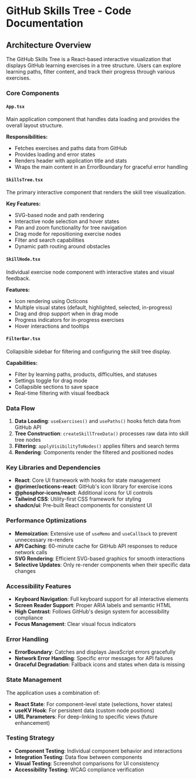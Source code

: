 # GitHub Skills Tree - Code Documentation

## Architecture Overview

The GitHub Skills Tree is a React-based interactive visualization that displays GitHub learning exercises in a tree structure. Users can explore learning paths, filter content, and track their progress through various exercises.

### Core Components

#### `App.tsx`
Main application component that handles data loading and provides the overall layout structure.

**Responsibilities:**
- Fetches exercises and paths data from GitHub
- Provides loading and error states
- Renders header with application title and stats
- Wraps the main content in an ErrorBoundary for graceful error handling

#### `SkillsTree.tsx` 
The primary interactive component that renders the skill tree visualization.

**Key Features:**
- SVG-based node and path rendering
- Interactive node selection and hover states
- Pan and zoom functionality for tree navigation
- Drag mode for repositioning exercise nodes
- Filter and search capabilities
- Dynamic path routing around obstacles

#### `SkillNode.tsx`
Individual exercise node component with interactive states and visual feedback.

**Features:**
- Icon rendering using Octicons
- Multiple visual states (default, highlighted, selected, in-progress)
- Drag and drop support when in drag mode
- Progress indicators for in-progress exercises
- Hover interactions and tooltips

#### `FilterBar.tsx`
Collapsible sidebar for filtering and configuring the skill tree display.

**Capabilities:**
- Filter by learning paths, products, difficulties, and statuses
- Settings toggle for drag mode
- Collapsible sections to save space
- Real-time filtering with visual feedback

### Data Flow

1. **Data Loading**: `useExercises()` and `usePaths()` hooks fetch data from GitHub API
2. **Tree Construction**: `createSkillTreeData()` processes raw data into skill tree nodes
3. **Filtering**: `applyVisibilityToNodes()` applies filters and search terms
4. **Rendering**: Components render the filtered and positioned nodes

### Key Libraries and Dependencies

- **React**: Core UI framework with hooks for state management
- **@primer/octicons-react**: GitHub's icon library for exercise icons
- **@phosphor-icons/react**: Additional icons for UI controls
- **Tailwind CSS**: Utility-first CSS framework for styling
- **shadcn/ui**: Pre-built React components for consistent UI

### Performance Optimizations

- **Memoization**: Extensive use of `useMemo` and `useCallback` to prevent unnecessary re-renders
- **API Caching**: 60-minute cache for GitHub API responses to reduce network calls
- **SVG Rendering**: Efficient SVG-based graphics for smooth interactions
- **Selective Updates**: Only re-render components when their specific data changes

### Accessibility Features

- **Keyboard Navigation**: Full keyboard support for all interactive elements
- **Screen Reader Support**: Proper ARIA labels and semantic HTML
- **High Contrast**: Follows GitHub's design system for accessibility compliance
- **Focus Management**: Clear visual focus indicators

### Error Handling

- **ErrorBoundary**: Catches and displays JavaScript errors gracefully
- **Network Error Handling**: Specific error messages for API failures
- **Graceful Degradation**: Fallback icons and states when data is missing

### State Management

The application uses a combination of:
- **React State**: For component-level state (selections, hover states)
- **useKV Hook**: For persistent data (custom node positions)
- **URL Parameters**: For deep-linking to specific views (future enhancement)

### Testing Strategy

- **Component Testing**: Individual component behavior and interactions
- **Integration Testing**: Data flow between components
- **Visual Testing**: Screenshot comparisons for UI consistency
- **Accessibility Testing**: WCAG compliance verification